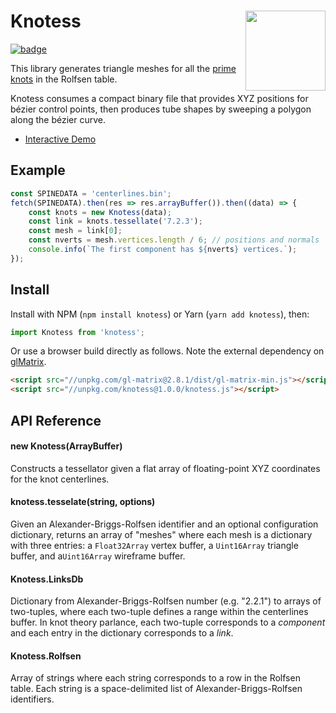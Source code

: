 <h1>Knotess<img src="https://upload.wikimedia.org/wikipedia/commons/0/05/Blue_Figure-Eight_Knot.png" align="right" width="128"></h1>

[![badge]](https://travis-ci.org/prideout/knotess)

This library generates triangle meshes for all the [prime knots] in the Rolfsen table.

Knotess consumes a compact binary file that provides XYZ positions for bézier control points, then
produces tube shapes by sweeping a polygon along the bézier curve.

- [Interactive Demo](https://prideout.net/knotess)

## Example

```js
const SPINEDATA = 'centerlines.bin';
fetch(SPINEDATA).then(res => res.arrayBuffer()).then((data) => {
    const knots = new Knotess(data);
    const link = knots.tessellate('7.2.3');
    const mesh = link[0];
    const nverts = mesh.vertices.length / 6; // positions and normals
    console.info(`The first component has ${nverts} vertices.`);
});
```

## Install

Install with NPM (`npm install knotess`) or Yarn (`yarn add knotess`), then:

```js
import Knotess from 'knotess';
```

Or use a browser build directly as follows. Note the external dependency on [glMatrix].

```html
<script src="//unpkg.com/gl-matrix@2.8.1/dist/gl-matrix-min.js"></script>
<script src="//unpkg.com/knotess@1.0.0/knotess.js"></script>
```

## API Reference

#### new Knotess(ArrayBuffer)

Constructs a tessellator given a flat array of floating-point XYZ coordinates for the knot
centerlines.

#### knotess.tesselate(string, options)

Given an Alexander-Briggs-Rolfsen identifier and an optional configuration dictionary,
returns an array of "meshes" where each mesh is a dictionary with three entries:
a `Float32Array` vertex buffer, a `Uint16Array` triangle buffer, and a`Uint16Array` wireframe
buffer.

#### Knotess.LinksDb

Dictionary from Alexander-Briggs-Rolfsen number (e.g. "2.2.1") to arrays of two-tuples,
where each two-tuple defines a range within the centerlines buffer. In knot theory parlance, each
two-tuple corresponds to a *component* and each entry in the dictionary corresponds to a *link*.

#### Knotess.Rolfsen

Array of strings where each string corresponds to a row in the Rolfsen table. Each string is a
space-delimited list of Alexander-Briggs-Rolfsen identifiers.

[badge]: https://travis-ci.org/prideout/knotess.svg?branch=master "Build Status"
[prime knots]: https://en.wikipedia.org/wiki/List_of_prime_knots
[glMatrix]: http://glmatrix.net
